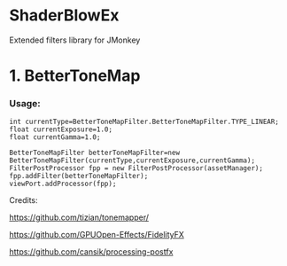 # ShaderBlowEx
Extended filters library for JMonkey

# 1. BetterToneMap

### Usage:
```
int currentType=BetterToneMapFilter.BetterToneMapFilter.TYPE_LINEAR;
float currentExposure=1.0;
float currentGamma=1.0;

BetterToneMapFilter betterToneMapFilter=new BetterToneMapFilter(currentType,currentExposure,currentGamma);
FilterPostProcessor fpp = new FilterPostProcessor(assetManager);
fpp.addFilter(betterToneMapFilter);
viewPort.addProcessor(fpp);
```


Credits:

https://github.com/tizian/tonemapper/

https://github.com/GPUOpen-Effects/FidelityFX

https://github.com/cansik/processing-postfx
